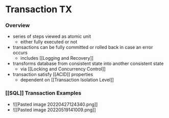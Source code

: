 # Transaction TX
### Overview
+ series of steps viewed as atomic unit
	+ either fully executed or not
+ transactions can be fully committed or rolled back in case an error occurs
	+ includes [[Logging and Recovery]]
+ transforms database from consistent state into another consistent state
	+ via [[Locking and Concurrency Control]]
+ transaction satisfy [[ACID]] properties
	+ dependent on [[Transaction Isolation Level]]

### [[SQL]] Transaction Examples
+ ![[Pasted image 20220427124340.png]]
+ ![[Pasted image 20220519141009.png]]


